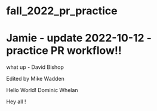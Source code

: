 # fall_2022_pr_practice

# Jamie - update 2022-10-12 - practice PR workflow!!

what up - David Bishop

Edited by Mike Wadden

Hello World! Dominic Whelan

Hey all !
